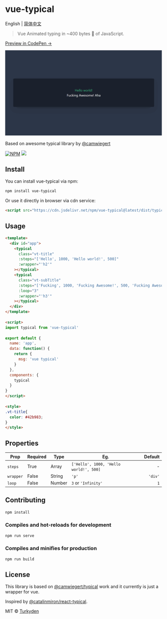 # vue-typical

English | [简体中文](./README.zh-cn.md) 

> Vue Animated typing in ~400 bytes 🐡 of JavaScript.

<!-- [DEMO](https://turkyden.github.io/vue-typical/) -->

[Preview in CodePen &rarr;](https://codepen.io/turkyden/pen/abbWPYm)

[![Vue Typical](./vue-typical.gif)](https://codepen.io/turkyden/pen/abbWPYm)

Based on awesome typical library by [@camwiegert](https://github.com/camwiegert/typical)

[![NPM](https://img.shields.io/npm/v/vue-typical.svg)](https://www.npmjs.com/package/react-typical) [![](https://data.jsdelivr.com/v1/package/npm/vue-typical/badge)](https://www.jsdelivr.com/package/npm/vue-typical) 

## Install

You can install vue-typical via npm:

```bash
npm install vue-typical
```

Or use it directly in browser via cdn service:

```html
<script src="https://cdn.jsdelivr.net/npm/vue-typical@latest/dist/typical.umd.min.js"></script>
```

## Usage

``` html
<template>
  <div id="app">
    <typical
      class="vt-title"
      :steps="['Hello', 1000, 'Hello world!', 500]"
      :wrapper="'h2'"
    ></typical>
    <typical
      class="vt-subTitle"
      :steps="['Fucking', 1000, 'Fucking Awesome!', 500, 'Fucking Awesome! Aha :-) 👋', 1000]"
      :loop="3"
      :wrapper="'h3'"
    ></typical>
  </div>
</template>

<script>
import typical from 'vue-typical'

export default {
  name: 'app',
  data: function() {
    return {
      msg: 'vue typical'
    }
  },
  components: {
    typical
  }
}
</script>

<style>
.vt-title{
  color: #42b983;
}
</style>
```

## Properties

Prop|Required|Type|Eg.| Default |
|--|--|--|--|--:|
|`steps`|True|Array|`['Hello', 1000, 'Hello world!', 500]`| - |
|`wrapper`|False|String|`'p'`|`'div'`
|`loop`|False|Number|`3` or `'Infinity'` |`1`|

## Contributing

``` npm
npm install
```

### Compiles and hot-reloads for development

``` npm
npm run serve
```

### Compiles and minifies for production

``` npm
npm run build
```

## License

This library is based on [@camwiegert/typical](https://github.com/camwiegert/typical) work and it currently is just a wrapper for vue.

Inspired by [@catalinmiron/react-typical](https://github.com/catalinmiron/react-typical).

MIT © [Turkyden](https://github.com/Turkyden)
